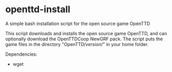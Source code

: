 openttd-install
===============

A simple bash installation script for the open source game OpenTTD

This script downloads and installs the open source game OpenTTD, and
can optionally download the OpenTTDCoop NewGRF pack. The script puts
the game files in the directory "OpenTTD/*version*/" in your home
folder.

Dependencies:

 - wget
